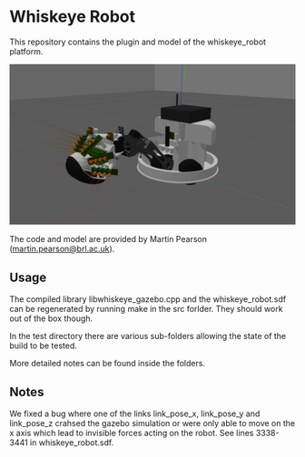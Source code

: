 # Whiskeye Robot
This repository contains the plugin and model of the whiskeye_robot platform.

![whiskeye simulation](media/WhiskEyeSim.jpg)

The code and model are provided by Martin Pearson (martin.pearson@brl.ac.uk).

## Usage
The compiled library libwhiskeye_gazebo.cpp and the whiskeye_robot.sdf can be regenerated by running make in the src forlder. They should work out of the box though.

In the test directory there are various sub-folders allowing the state of the build to be tested.

More detailed notes can be found inside the folders.

## Notes
We fixed a bug where one of the links link_pose_x, link_pose_y and link\_pose\_z crahsed the gazebo simulation or were only able to move on the x axis which lead to invisible forces acting on the robot.
See lines 3338-3441 in whiskeye_robot.sdf.

